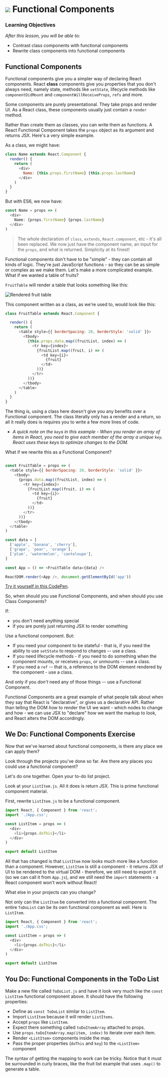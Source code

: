 # ![](https://ga-dash.s3.amazonaws.com/production/assets/logo-9f88ae6c9c3871690e33280fcf557f33.png) Functional Components


### Learning Objectives
*After this lesson, you will be able to:*
- Contrast class components with functional components
- Rewrite class components into functional components

## Functional Components

Functional components give you a simpler way of declaring React components. React **class** components give you properties that you don't always need, namely state, methods like `setState`, lifecycle methods like `componentDidMount` and `componentWillReceiveProps`, `refs` and more.

Some components are purely presentational. They take props and render UI. As a React class, these components usually just contain a `render` method.

Rather than create them as classes, you can write them as functions. A React Functional Component takes the `props` object as its argument and returns JSX. Here's a very simple example.

As a class, we might have:


```javascript
class Name extends React.Component {
  render() {
    return (
      <div>
        Name: {this.props.firstName} {this.props.lastName}
      </div>
    )
  }
}
```

But with ES6, we now have:

```javascript
const Name = props => (
  <div>
    Name: {props.firstName} {props.lastName}
  </div>
)
```

> The whole declaration of `class`, `extends`, `React.component`, etc - it's all been replaced. We now just have the component name, an input for the `props`, and what is returned. Simplicity at its finest!

Functional components don't have to be "simple" - they can contain all kinds of logic. They're just JavaScript functions - so they can be as simple or complex as we make them. Let's make a more complicated example. What if we wanted a table of fruits?


`FruitTable` will render a table that looks something like this:

![Rendered fruit table](./assets/fruit-table.png)


This component written as a class, as we're used to, would look like this:

```javascript
class FruitTable extends React.Component {

  render() {
    return (
      <table style={{ borderSpacing: 20, borderStyle: 'solid' }}>
        <tbody>
          {this.props.data.map((fruitList, index) => (
            <tr key={index}>
              {fruitList.map((fruit, i) => (
                <td key={i}>
                  {fruit}
                </td>
              ))}
            </tr>
          ))}
        </tbody>
      </table>
    )
  }
}
```

The thing is, using a class here doesn't give you any benefits over a Functional component. The class literally only has a render and a return, so all it really does is requires you to write a few more lines of code.

* _A quick note on the `key`s in this example - When you render an array of items in React, you need to give each member of the array a unique `key`. React uses these keys to optimize changes to the DOM._

What if we rewrite this as a Functional Component?

```javascript

const FruitTable = props => (
  <table style={{ borderSpacing: 20, borderStyle: 'solid' }}>
    <tbody>
      {props.data.map((fruitList, index) => (
        <tr key={index}>
          {fruitList.map((fruit, i) => (
            <td key={i}>
              {fruit}
            </td>
          ))}
        </tr>
      ))}
    </tbody>
  </table>
)

const data = [
  ['apple', 'banana', 'cherry'],
  ['grape', 'pear', 'orange'],
  ['plum', 'watermelon', 'canteloupe'],
]

const App = () => <FruitTable data={data} />

ReactDOM.render(<App />, document.getElementById('app'))

```

[Try it yourself in this CodePen](https://codepen.io/SuperTernary/pen/BZGmya?editors=001).

So, when should you use Functional Components, and when should you use Class Components?

If:

- you don't need anything special
- if you are purely just returning JSX to render something

Use a functional component. But:

* If you need your component to be stateful - that is, if you need the ability to use `setState` to respond to changes -- use a class.
* If you need lifecycle methods - if you need to do something when the component mounts, or receives `props`, or unmounts -- use a class.
* If you need a `ref` -- that is, a reference to the DOM element rendered by the component - use a class.

And only if you _don't_ need any of those things -- use a Functional Component.

Functional Components are a great example of what people talk about when they say that React is "declarative", or gives us a declarative API. Rather than telling the DOM _how_ to render the UI we want - which nodes to change and how - we can use JSX to "declare" how we want the markup to look, and React alters the DOM accordingly.


## We Do: Functional Components Exercise

Now that we've learned about functional components, is there any place we can apply them?

Look through the projects you've done so far. Are there any places you could use a functional component?

Let's do one together. Open your to-do list project.

Look at your `ListItem.js`. All it does is return JSX. This is prime functional component material.

First, rewrite `ListItem.js` to be a functional component.

```javascript
import React, { Component } from 'react';
import './App.css';

const ListItem = props => (
  <div>
    <li>{props.doThis}</li>
  </div>
)

export default ListItem


```

All that has changed is that `ListItem` now looks much more like a function than a component. However, `ListItem` is still a component - it returns JSX of UI to be rendered to the virtual DOM - therefore, we still need to export it (so we can call it from `App.js`), and we still need the `import` statements - a React component won't work without React!

What else in your projects can you change?

Not only can the `ListItem` be converted into a functional component. The
entire `ToDoList` can be its own functional component as well. Here is `ListItem`.

```js
import React, { Component } from 'react';
import './App.css';

const ListItem = props => (
  <div>
    <li>{props.doThis}</li>
  </div>
)

export default ListItem
```

## You Do: Functional Components in the ToDo List

Make a new file called `ToDoList.js` and have it look very much like the
`const ListItem` functional component above. It should have the following
properties:

* Define as `const ToDoList` similar to `ListItem`.
* Import `ListItem` because it will render `ListItems`.
* Accept `props` like `ListItem`.
* Expect there something called `toDoItemArray` attached to props.
* Use `props.toDoItemArray.map(item, index)` to iterate over each item.
* Render `<ListItem>` components inside the map.
* Pass the proper properties (`doThis` and `key`) to the `<ListItem>` component

The syntax of getting the mapping to work can be tricky. Notice that it must
be surrounded in curly braces, like the fruit list example that uses `.map()`
to generate a table.
